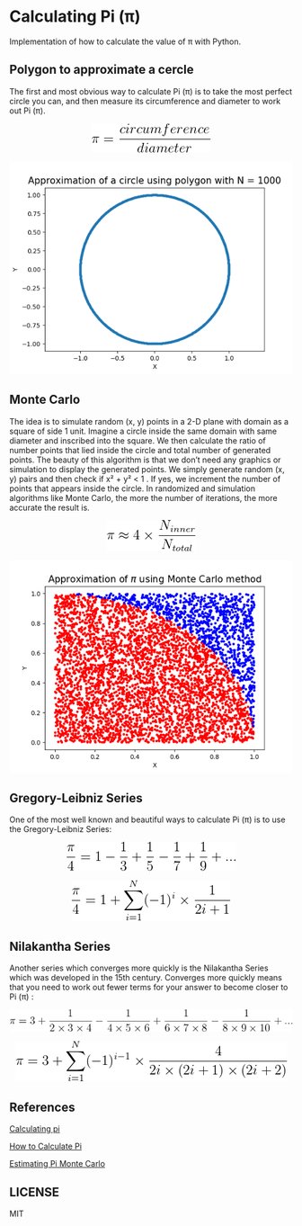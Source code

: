# Calculating Pi (π)

Implementation of how to calculate the value of π with Python.

## Polygon to approximate a cercle

The first and most obvious way to calculate Pi (π) is to take the most perfect circle you can, and then measure its circumference and diameter to work out Pi (π).


<p align="center"> <img style="align=center" src="img/equation_1.png"> </p>

<p align="center"> <img style="align=center" src="img/circle.png"> </p>

## Monte Carlo

The idea is to simulate random (x, y) points in a 2-D plane with domain as a square of side 1 unit. Imagine a circle inside the same domain with same diameter and inscribed into the square. We then calculate the ratio of number points that lied inside the circle and total number of generated points. The beauty of this algorithm is that we don’t need any graphics or simulation to display the generated points. We simply generate random (x, y) pairs and then check if  x² + y² < 1 . If yes, we increment the number of points that appears inside the circle. In randomized and simulation algorithms like Monte Carlo, the more the number of iterations, the more accurate the result is. 

<p align="center"> <img style="align=center" src="img/equation_6.png"> </p>

<p align="center"> <img style="align=center" src="img/monte_carlo.png"> </p>


## Gregory-Leibniz Series

One of the most well known and beautiful ways to calculate Pi (π) is to use the Gregory-Leibniz Series:

<p align="center"> <img style="align=center" src="img/equation_2.png"> </p>

<p align="center"> <img style="align=center" src="img/equation_3.png"> </p>


## Nilakantha Series


Another series which converges more quickly is the Nilakantha Series which was developed in the 15th century. Converges more quickly means that you need to work out fewer terms for your answer to become closer to Pi (π) :

<p align="center"> <img style="align=center" src="img/equation_4.png"> </p>

<p align="center"> <img style="align=center" src="img/equation_5.png"> </p>

## References

[Calculating pi](http://www.mathscareers.org.uk/article/calculating-pi/)

[How to Calculate Pi](https://www.wikihow.com/Calculate-Pi)

[Estimating Pi Monte Carlo](https://www.geeksforgeeks.org/estimating-value-pi-using-monte-carlo/)


## LICENSE
MIT




